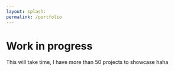 ```yaml
---
layout: splash:
permalink: /portfolio
---
```


# Work in progress

This will take time, I have more than 50 projects to showcase haha